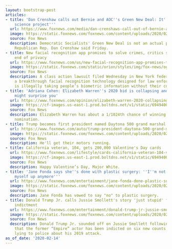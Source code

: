 ```yaml
---
layout: bootstrap-post
articles:
- title: 'Dan Crenshaw calls out Bernie and AOC''s Green New Deal: It''s a ''third-grade
    science project'''
  url: https://www.foxnews.com/media/dan-crenshaws-call-out-of-bernie-and-aocs-green-new-deal
  image: https://static.foxnews.com/foxnews.com/content/uploads/2020/02/sanders-split.jpg
  source: Fox News
  description: Democratic Socialists' Green New Deal is not an actual proposal, Texas
    Republican Rep. Dan Crenshaw said Friday.
- title: New facial recognition app promises to solve crimes, critics say it means
    end of privacy
  url: https://www.foxnews.com/us/new-facial-recognition-app-promises-to-solve-crimes-critics-say-its-the-end-of-privacy
  image: https://static.foxnews.com/static/orion/styles/img/fox-news/og/og-fox-news.png
  source: Fox News
  description: A class action lawsuit filed Wednesday in New York federal court claims
    a breakthrough facial recognition technology designed for law enforcement use
    is illegally taking people’s biometric information without their consent.
- title: 'Adriana Cohen: Elizabeth Warren''s 2020 bid is collapsing and the reason
    might surprise you'
  url: https://www.foxnews.com/opinion/elizabeth-warren-2020-collapsing-adriana-cohen
  image: https://cf-images.us-east-1.prod.boltdns.net/v1/static/694940094001/da94b2b7-9c77-42c4-af49-fc3d7d45310a/f56512d3-f1af-480d-8bc2-dbe830c906cb/1280x720/match/image.jpg
  source: Fox News
  description: Elizabeth Warren has about a 1/1024th chance of winning her party's
    nomination.
- title: Trump becomes first president named Daytona 500 grand marshal
  url: https://www.foxnews.com/auto/trump-president-daytona-500-grand-marshal
  image: https://static.foxnews.com/foxnews.com/content/uploads/2020/02/d8b709a4-trump-nascar.jpg
  source: Fox News
  description: He'll get their motors running.
- title: California veteran, 104, gets 200,000 Valentine's Day cards
  url: https://www.foxnews.com/lifestyle/cards-california-veteran-104-valentines-day
  image: https://cf-images.us-east-1.prod.boltdns.net/v1/static/694940094001/17960c6c-cb5f-4c20-bb54-f9d5300c07a9/c5a38fb4-3b33-48d7-9481-5a650772b6a3/1280x720/match/image.jpg
  source: Fox News
  description: Happy Valentine’s Day, Major White.
- title: 'Jane Fonda says she''s done with plastic surgery: ''I''m not going to cut
    myself up anymore'''
  url: https://www.foxnews.com/entertainment/jane-fonda-done-plastic-surgery
  image: https://static.foxnews.com/foxnews.com/content/uploads/2020/02/AP20041157989772.jpg
  source: Fox News
  description: Jane Fonda has vowed to say "no" to plastic surgery.
- title: Donald Trump Jr. calls Jussie Smollett's story 'just stupid' following new
    indictment
  url: https://www.foxnews.com/entertainment/donald-trump-jr-jussie-smollett-stupid-indictment
  image: https://static.foxnews.com/foxnews.com/content/uploads/2020/02/TrumpJrSmollett1.jpg
  source: Fox News
  description: Donald Trump Jr. sounded off on Jussie Smollett following the news
    that the former “Empire” actor has been indicted on six new counts for allegedly
    lying to police about his 2019 attack.
as_of_date: '2020-02-14'
---
```


